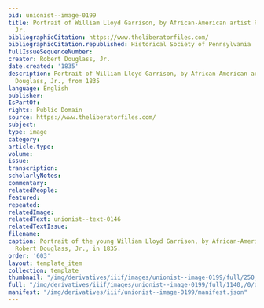 ```yaml
---
pid: unionist--image-0199
title: Portrait of William Lloyd Garrison, by African-American artist Robert Douglass,
  Jr.
bibliographicCitation: https://www.theliberatorfiles.com/
bibliographicCitation.republished: Historical Society of Pennsylvania
fullIssueSequenceNumber: 
creator: Robert Douglass, Jr.
date.created: '1835'
description: Portrait of William Lloyd Garrison, by African-American artist Robert
  Douglass, Jr., from 1835
language: English
publisher: 
IsPartOf: 
rights: Public Domain
source: https://www.theliberatorfiles.com/
subject: 
type: image
category: 
article.type: 
volume: 
issue: 
transcription: 
scholarlyNotes: 
commentary: 
relatedPeople: 
featured: 
repeated: 
relatedImage: 
relatedText: unionist--text-0146
relatedTextIssue: 
filename: 
caption: Portrait of the young William Lloyd Garrison, by African-American artist
  Robert Douglass, Jr., in 1835.
order: '603'
layout: template_item
collection: template
thumbnail: "/img/derivatives/iiif/images/unionist--image-0199/full/250,/0/default.jpg"
full: "/img/derivatives/iiif/images/unionist--image-0199/full/1140,/0/default.jpg"
manifest: "/img/derivatives/iiif/unionist--image-0199/manifest.json"
---
```

